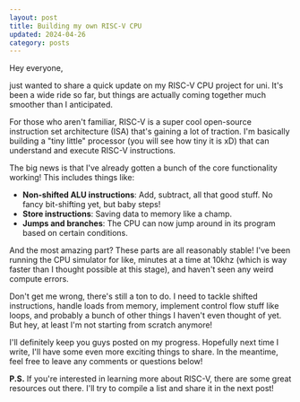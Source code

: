 ```yaml
---
layout: post
title: Building my own RISC-V CPU
updated: 2024-04-26
category: posts
---
```


Hey everyone,

just wanted to share a quick update on my RISC-V CPU project for uni. It's been a wide ride so far, but things are actually coming together much smoother than I anticipated.

For those who aren't familiar, RISC-V is a super cool open-source instruction set architecture (ISA) that's gaining a lot of traction. I'm basically building a "tiny little" processor (you will see how tiny it is xD) that can understand and execute RISC-V instructions.

The big news is that I've already gotten a bunch of the core functionality working! This includes things like:

- **Non-shifted ALU instructions**: Add, subtract, all that good stuff. No fancy bit-shifting yet, but baby steps!
- **Store instructions**: Saving data to memory like a champ.
- **Jumps and branches**: The CPU can now jump around in its program based on certain conditions.

And the most amazing part? These parts are all reasonably stable! I've been running the CPU simulator for like, minutes at a time at 10khz (which is way faster than I thought possible at this stage), and haven't seen any weird compute errors.

Don't get me wrong, there's still a ton to do. I need to tackle shifted instructions, handle loads from memory, implement control flow stuff like loops, and probably a bunch of other things I haven't even thought of yet. But hey, at least I'm not starting from scratch anymore!

I'll definitely keep you guys posted on my progress. Hopefully next time I write, I'll have some even more exciting things to share. In the meantime, feel free to leave any comments or questions below!

**P.S.** If you're interested in learning more about RISC-V, there are some great resources out there. I'll try to compile a list and share it in the next post!
